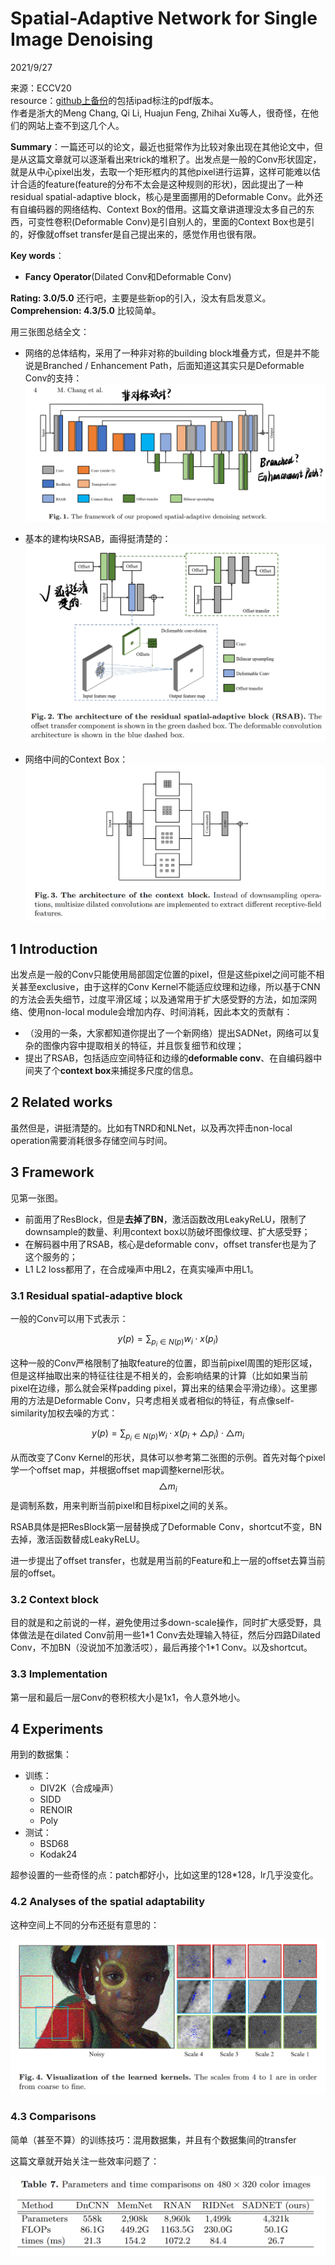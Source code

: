# Spatial-Adaptive Network for Single Image Denoising  

2021/9/27  

来源：ECCV20  
resource：[github上备份](https://github.com/YouCaiJun98/YouCaiJun98.github.io/blob/master/articles/CV/Denoising/SADNet.pdf)的包括ipad标注的pdf版本。  
作者是浙大的Meng Chang, Qi Li, Huajun Feng, Zhihai Xu等人，很奇怪，在他们的网站上查不到这几个人。  

**Summary**：一篇还可以的论文，最近也挺常作为比较对象出现在其他论文中，但是从这篇文章就可以逐渐看出来trick的堆积了。出发点是一般的Conv形状固定，就是从中心pixel出发，去取一个矩形框内的其他pixel进行运算，这样可能难以估计合适的feature(feature的分布不太会是这种规则的形状)，因此提出了一种residual spatial-adaptive block，核心是里面挪用的Deformable Conv。此外还有自编码器的网络结构、Context Box的借用。这篇文章讲道理没太多自己的东西，可变性卷积(Deformable Conv)是引自别人的，里面的Context Box也是引的，好像就offset transfer是自己提出来的，感觉作用也很有限。          

**Key words**：  
* **Fancy Operator**(Dilated Conv和Deformable Conv)  

**Rating: 3.0/5.0** 还行吧，主要是些新op的引入，没太有启发意义。  
**Comprehension: 4.3/5.0** 比较简单。   

用三张图总结全文：  

* 网络的总体结构，采用了一种非对称的building block堆叠方式，但是并不能说是Branched / Enhancement Path，后面知道这其实只是Deformable Conv的支持：  
![](https://raw.githubusercontent.com/YouCaiJun98/MyPicBed/main/imgs/202109280001.png)  

* 基本的建构块RSAB，画得挺清楚的：  
![](https://raw.githubusercontent.com/YouCaiJun98/MyPicBed/main/imgs/202109280002.png)  

* 网络中间的Context Box：  
![](https://raw.githubusercontent.com/YouCaiJun98/MyPicBed/main/imgs/202109280003.png)  

## 1 Introduction  
出发点是一般的Conv只能使用局部固定位置的pixel，但是这些pixel之间可能不相关甚至exclusive，由于这样的Conv Kernel不能适应纹理和边缘，所以基于CNN的方法会丢失细节，过度平滑区域；以及通常用于扩大感受野的方法，如加深网络、使用non-local module会增加内存、时间消耗，因此本文的贡献有：  
* （没用的一条，大家都知道你提出了一个新网络）提出SADNet，网络可以复杂的图像内容中提取相关的特征，并且恢复细节和纹理；  
* 提出了RSAB，包括适应空间特征和边缘的**deformable conv**、在自编码器中间夹了个**context box**来捕捉多尺度的信息。  

## 2 Related works  
虽然但是，讲挺清楚的。比如有TNRD和NLNet，以及再次抨击non-local operation需要消耗很多存储空间与时间。  

## 3 Framework  
见第一张图。
* 前面用了ResBlock，但是**去掉了BN**，激活函数改用LeakyReLU，限制了downsample的数量、利用context box以防破坏图像纹理、扩大感受野；
* 在解码器中用了RSAB，核心是deformable conv，offset transfer也是为了这个服务的；  
* L1 L2 loss都用了，在合成噪声中用L2，在真实噪声中用L1。  

### 3.1 Residual spatial-adaptive block  
一般的Conv可以用下式表示：  

$$y(p)=\sum_{p_i \in N(p)}w_i \cdot x(p_i)$$  

这种一般的Conv严格限制了抽取feature的位置，即当前pixel周围的矩形区域，但是这样抽取出来的特征往往是不相关的，会影响结果的计算（比如如果当前pixel在边缘，那么就会采样padding pixel，算出来的结果会平滑边缘）。这里挪用的方法是Deformable Conv，只考虑相关或者相似的特征，有点像self-similarity加权去噪的方式：  

$$y(p)=\sum_{p_i \in N(p)}w_i \cdot x(p_i + \triangle p_i) \cdot \triangle m_i$$

从而改变了Conv Kernel的形状，具体可以参考第二张图的示例。首先对每个pixel学一个offset map，并根据offset map调整kernel形状。$$\triangle m_i$$是调制系数，用来判断当前pixel和目标pixel之间的关系。  

RSAB具体是把ResBlock第一层替换成了Deformable Conv，shortcut不变，BN去掉，激活函数替成LeakyReLU。  

进一步提出了offset transfer，也就是用当前的Feature和上一层的offset去算当前层的offset。  

### 3.2 Context block  
目的就是和之前说的一样，避免使用过多down-scale操作，同时扩大感受野，具体做法是在dilated Conv前用一些1\*1 Conv去处理输入特征，然后分四路Dilated Conv，不加BN（没说加不加激活哎），最后再接个1\*1 Conv。以及shortcut。    

### 3.3 Implementation  
第一层和最后一层Conv的卷积核大小是1x1，令人意外地小。  

## 4 Experiments  
用到的数据集：   
* 训练：  
    * DIV2K（合成噪声）  
    * SIDD  
    * RENOIR  
    * Poly  
* 测试：  
    * BSD68  
    * Kodak24  

超参设置的一些奇怪的点：patch都好小，比如这里的128\*128，lr几乎没变化。  

### 4.2 Analyses of the spatial adaptability  
这种空间上不同的分布还挺有意思的：  

![](https://raw.githubusercontent.com/YouCaiJun98/MyPicBed/main/imgs/202109280004.png)  

### 4.3 Comparisons  
简单（甚至不算）的训练技巧：混用数据集，并且有个数据集间的transfer  

这篇文章就开始关注一些效率问题了：  

![](https://raw.githubusercontent.com/YouCaiJun98/MyPicBed/main/imgs/202109280005.png)  